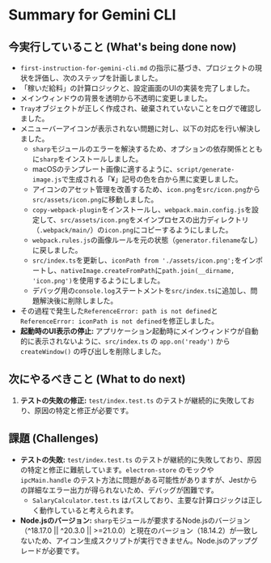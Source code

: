 # Summary for Gemini CLI

## 今実行していること (What's being done now)
- `first-instruction-for-gemini-cli.md` の指示に基づき、プロジェクトの現状を評価し、次のステップを計画しました。
- 「稼いだ給料」の計算ロジックと、設定画面のUIの実装を完了しました。
- メインウィンドウの背景を透明から不透明に変更しました。
- `Tray`オブジェクトが正しく作成され、破棄されていないことをログで確認しました。
- メニューバーアイコンが表示されない問題に対し、以下の対応を行い解決しました。
    - `sharp`モジュールのエラーを解決するため、オプションの依存関係とともに`sharp`をインストールしました。
    - macOSのテンプレート画像に適するように、`script/generate-image.js`で生成される「¥」記号の色を白から黒に変更しました。
    - アイコンのアセット管理を改善するため、`icon.png`を`src/icon.png`から`src/assets/icon.png`に移動しました。
    - `copy-webpack-plugin`をインストールし、`webpack.main.config.js`を設定して、`src/assets/icon.png`をメインプロセスの出力ディレクトリ（`.webpack/main/`）の`icon.png`にコピーするようにしました。
    - `webpack.rules.js`の画像ルールを元の状態（`generator.filename`なし）に戻しました。
    - `src/index.ts`を更新し、`iconPath from './assets/icon.png';`をインポートし、`nativeImage.createFromPath`に`path.join(__dirname, 'icon.png')`を使用するようにしました。
    - デバッグ用の`console.log`ステートメントを`src/index.ts`に追加し、問題解決後に削除しました。
- その過程で発生した`ReferenceError: path is not defined`と`ReferenceError: iconPath is not defined`を修正しました。
- **起動時のUI表示の停止:** アプリケーション起動時にメインウィンドウが自動的に表示されないように、`src/index.ts` の `app.on('ready')` から `createWindow()` の呼び出しを削除しました。

## 次にやるべきこと (What to do next)
1.  **テストの失敗の修正:** `test/index.test.ts` のテストが継続的に失敗しており、原因の特定と修正が必要です。

## 課題 (Challenges)
-   **テストの失敗:** `test/index.test.ts` のテストが継続的に失敗しており、原因の特定と修正に難航しています。`electron-store` のモックや `ipcMain.handle` のテスト方法に問題がある可能性がありますが、Jestからの詳細なエラー出力が得られないため、デバッグが困難です。
    -   `SalaryCalculator.test.ts` はパスしており、主要な計算ロジックは正しく動作していると考えられます。
-   **Node.jsのバージョン:** `sharp`モジュールが要求するNode.jsのバージョン（^18.17.0 || ^20.3.0 || >=21.0.0）と現在のバージョン（18.14.2）が一致しないため、アイコン生成スクリプトが実行できません。Node.jsのアップグレードが必要です。